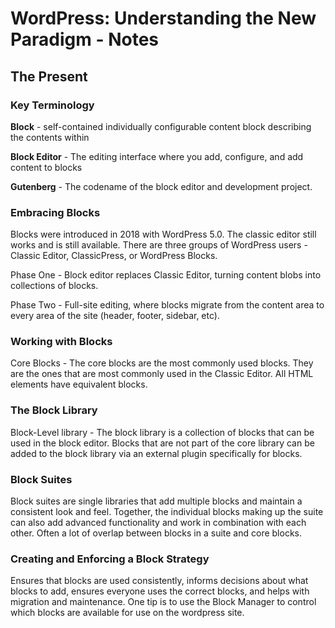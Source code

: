 # WordPress: Understanding the New Paradigm - Notes

## The Present

### Key Terminology

**Block** - self-contained individually configurable content block describing the contents within

**Block Editor** - The editing interface where you add, configure, and add content to blocks

**Gutenberg** - The codename of the block editor and development project.

### Embracing Blocks

Blocks were introduced in 2018 with WordPress 5.0. The classic editor still works and is still available. There are three groups of WordPress users - Classic Editor, ClassicPress, or WordPress Blocks.

Phase One - Block editor replaces Classic Editor, turning content blobs into collections of blocks.

Phase Two - Full-site editing, where blocks migrate from the content area to every area of the site (header, footer, sidebar, etc).

### Working with Blocks

Core Blocks - The core blocks are the most commonly used blocks. They are the ones that are most commonly used in the Classic Editor. All HTML elements have equivalent blocks.

### The Block Library

Block-Level library - The block library is a collection of blocks that can be used in the block editor. Blocks that are not part of the core library can be added to the block library via an external plugin specifically for blocks.

### Block Suites

Block suites are single libraries that add multiple blocks and maintain a consistent look and feel. Together, the individual blocks making up the suite can also add advanced functionality and work in combination with each other. Often a lot of overlap between blocks in a suite and core blocks.

### Creating and Enforcing a Block Strategy

Ensures that blocks are used consistently, informs decisions about what blocks to add, ensures everyone uses the correct blocks, and helps with migration and maintenance. One tip is to use the Block Manager to control which blocks are available for use on the wordpress site.
